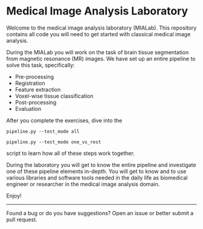 # Medical Image Analysis Laboratory

Welcome to the medical image analysis laboratory (MIALab).
This repository contains all code you will need to get started with classical medical image analysis.

During the MIALab you will work on the task of brain tissue segmentation from magnetic resonance (MR) images.
We have set up an entire pipeline to solve this task, specifically:

- Pre-processing
- Registration
- Feature extraction
- Voxel-wise tissue classification
- Post-processing
- Evaluation

After you complete the exercises, dive into the 
    
    pipeline.py --test_mode all 
    
    pipeline.py --test_mode one_vs_rest

script to learn how all of these steps work together. 

During the laboratory you will get to know the entire pipeline and investigate one of these pipeline elements in-depth.
You will get to know and to use various libraries and software tools needed in the daily life as biomedical engineer or researcher in the medical image analysis domain.

Enjoy!

----

Found a bug or do you have suggestions? Open an issue or better submit a pull request.
